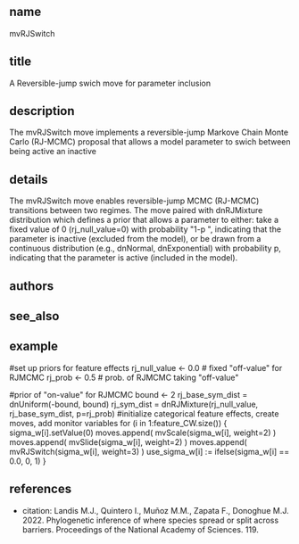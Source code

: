 ## name
mvRJSwitch
## title
A Reversible-jump swich move for parameter inclusion 
## description
The mvRJSwitch move implements a reversible-jump Markove Chain Monte Carlo (RJ-MCMC) proposal that allows a model parameter to swich between being active an inactive 
## details
The mvRJSwitch move enables reversible-jump MCMC (RJ-MCMC) transitions between two regimes. The move paired with dnRJMixture distribution which defines a prior that allows a parameter to either: take a fixed value of 0 (rj_null_value=0) with probability "1-p ", indicating that the parameter is inactive (excluded from the model), or be drawn from a continuous distribution (e.g., dnNormal, dnExponential) with probability p, indicating that the parameter is active (included in the model).
## authors
## see_also
## example
#set up priors for feature effects
rj_null_value <- 0.0          # fixed "off-value" for RJMCMC
rj_prob       <- 0.5          # prob. of RJMCMC taking "off-value"

#prior of "on-value" for RJMCMC
bound <- 2
rj_base_sym_dist = dnUniform(-bound, bound)
rj_sym_dist = dnRJMixture(rj_null_value, rj_base_sym_dist, p=rj_prob)
#initialize categorical feature effects, create moves, add monitor variables
for (i in 1:feature_CW.size()) {
    sigma_w[i].setValue(0)
    moves.append( mvScale(sigma_w[i], weight=2) )
    moves.append( mvSlide(sigma_w[i], weight=2) )
    moves.append( mvRJSwitch(sigma_w[i], weight=3) )
    use_sigma_w[i] := ifelse(sigma_w[i] == 0.0, 0, 1)
}
## references
- citation: Landis M.J., Quintero I., Muñoz M.M., Zapata F., Donoghue M.J. 2022. Phylogenetic inference of where species spread or split across barriers. Proceedings of the National Academy of Sciences. 119.

